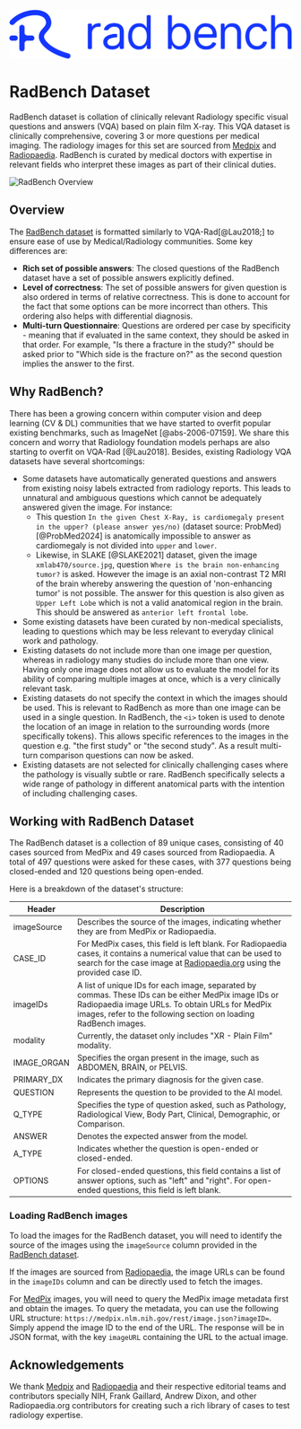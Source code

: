![RadBench Logo](../resources/logo_font_azure.png)

# RadBench Dataset

RadBench dataset is collation of clinically relevant Radiology specific visual questions and answers (VQA) based on plain film X-ray. This VQA dataset is clinically comprehensive, covering 3 or more questions per medical imaging. The radiology images for this set are sourced from [Medpix](https://medpix.nlm.nih.gov/home) and [Radiopaedia](https://radiopaedia.org/). RadBench is curated by medical doctors with expertise in relevant fields who interpret these images as part of their clinical duties. 


![RadBench Overview](https://harrison-ai.github.io/radbench/resources/radbench_overview.jpg)

## Overview

The [RadBench dataset](https://github.com/harrison-ai/radbench/blob/main/data/radbench/radbench.csv) is formatted similarly to VQA-Rad[@Lau2018;] to ensure ease of use by Medical/Radiology communities. Some key differences are:

* **Rich set of possible answers**: The closed questions of the RadBench dataset have a set of possible answers explicitly defined.
* **Level of correctness**: The set of possible answers for given question is also ordered in terms of relative correctness. This is done to account for the fact that some options can be more incorrect than others. This ordering also helps with differential diagnosis.
* **Multi-turn Questionnaire**: Questions are ordered per case by specificity - meaning that if evaluated in the same context, they should be asked in that order. For example, "Is there a fracture in the study?" should be asked prior to "Which side is the fracture on?" as the second question implies the answer to the first.


## Why RadBench?

There has been a growing concern within computer vision and deep learning (CV & DL) communities that we have started to overfit popular existing benchmarks, such as ImageNet [@abs-2006-07159].
We share this concern and worry that Radiology foundation models perhaps are also starting to overfit on VQA-Rad [@Lau2018]. Besides, existing Radiology VQA datasets have several shortcomings:

* Some datasets have automatically generated questions and answers from existing noisy labels extracted from radiology reports. This leads to unnatural and ambiguous questions which cannot be adequately answered given the image. For instance:
    * This question `In the given Chest X-Ray, is cardiomegaly present in the upper? (please answer yes/no)` (dataset source: ProbMed)[@ProbMed2024] is anatomically impossible to answer as cardiomegaly is not divided into `upper` and `lower`. 
    * Likewise, in SLAKE [@SLAKE2021] dataset,  given the image `xmlab470/source.jpg`, question `Where is the brain non-enhancing tumor?` is asked. However the image is an axial non-contrast T2 MRI of the brain whereby answering the question of 'non-enhancing tumor' is not possible. The answer for this question is also given as `Upper Left Lobe` which is not a valid anatomical region in the brain. This should be answered as `anterior left frontal lobe`. 
* Some existing datasets have been curated by non-medical specialists, leading to questions which may be less relevant to everyday clinical work and pathology.
* Existing datasets do not include more than one image per question, whereas in radiology many studies do include more than one view. Having only one image does not allow us to evaluate the model for its ability of comparing multiple images at once, which is a very clinically relevant task.
* Existing datasets do not specify the context in which the images should be used. This is relevant to RadBench as more than one image can be used in a single question. In RadBench, the `<i>` token is used to denote the location of an image in relation to the surrounding words (more specifically tokens). This allows specific references to the images in the question e.g. "the first study" or "the second study". As a result multi-turn comparison questions can now be asked.  
* Existing datasets are not selected for clinically challenging cases where the pathology is visually subtle or rare. RadBench specifically selects a wide range of pathology in different anatomical parts with the intention of including challenging cases.  


## Working with RadBench Dataset

The RadBench dataset is a collection of 89 unique cases, consisting of 40 cases sourced from MedPix and 49 cases sourced from Radiopaedia. A total of 497 questions were asked for these cases, with 377 questions being closed-ended and 120 questions being open-ended.

Here is a breakdown of the dataset's structure:

| Header       | Description                                                                                                                                                                                                                                 |
| ------------ | ------------------------------------------------------------------------------------------------------------------------------------------------------------------------------------------------------------------------------------------- |
| imageSource  | Describes the source of the images, indicating whether they are from MedPix or Radiopaedia.                                                                                                                                                 |
| CASE\_ID     | For MedPix cases, this field is left blank. For Radiopaedia cases, it contains a numerical value that can be used to search for the case image at [Radiopaedia.org](https://radiopaedia.org/search?scope=cases) using the provided case ID. |
| imageIDs     | A list of unique IDs for each image, separated by commas. These IDs can be either MedPix image IDs or Radiopaedia image URLs. To obtain URLs for MedPix images, refer to the following section on loading RadBench images.                  |
| modality     | Currently, the dataset only includes "XR - Plain Film" modality.                                                                                                                                                                            |
| IMAGE\_ORGAN | Specifies the organ present in the image, such as ABDOMEN, BRAIN, or PELVIS.                                                                                                                                                                |
| PRIMARY\_DX  | Indicates the primary diagnosis for the given case.                                                                                                                                                                                         |
| QUESTION     | Represents the question to be provided to the AI model.                                                                                                                                                                                     |
| Q\_TYPE      | Specifies the type of question asked, such as Pathology, Radiological View, Body Part, Clinical, Demographic, or Comparison.                                                                                                                |
| ANSWER       | Denotes the expected answer from the model.                                                                                                                                                                                                 |
| A\_TYPE      | Indicates whether the question is open-ended or closed-ended.                                                                                                                                                                               |
| OPTIONS      | For closed-ended questions, this field contains a list of answer options, such as "left" and "right". For open-ended questions, this field is left blank.                                                                                   |

### Loading RadBench images

To load the images for the RadBench dataset, you will need to identify the source of the images using the `imageSource` column provided in the [RadBench dataset](https://github.com/harrison-ai/radbench/blob/main/data/radbench/radbench.csv).

If the images are sourced from [Radiopaedia](https://radiopaedia.org/), the image URLs can be found in the `imageIDs` column and can be directly used to fetch the images.

For [MedPix](https://medpix.nlm.nih.gov/home) images, you will need to query the MedPix image metadata first and obtain the images. To query the metadata, you can use the following URL structure: `https://medpix.nlm.nih.gov/rest/image.json?imageID=`. Simply append the image ID to the end of the URL. The response will be in JSON format, with the key `imageURL` containing the URL to the actual image.


## Acknowledgements

We thank [Medpix](https://medpix.nlm.nih.gov/home) and [Radiopaedia](https://radiopaedia.org/) and their respective editorial teams and contributors specially NIH, Frank Gaillard, Andrew Dixon, and other Radiopaedia.org contributors for creating such a rich library of cases to test radiology expertise. 
